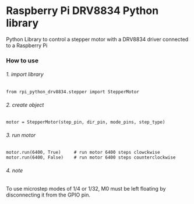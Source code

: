 # Raspberry Pi DRV8834 Python library 
Python Library to control a stepper motor with a DRV8834 driver connected to a Raspberry Pi

### How to use

###### 1. import library

```
from rpi_python_drv8834.stepper import StepperMotor
```

###### 2. create object

```
motor = StepperMotor(step_pin, dir_pin, mode_pins, step_type)
```

###### 3. run motor

```
motor.run(6400, True)     # run motor 6400 steps clowckwise
motor.run(6400, False)    # run motor 6400 steps counterclockwise
```

###### 4. note

To use microstep modes of 1/4 or 1/32, M0 must be left floating by disconnecting it from the GPIO pin.